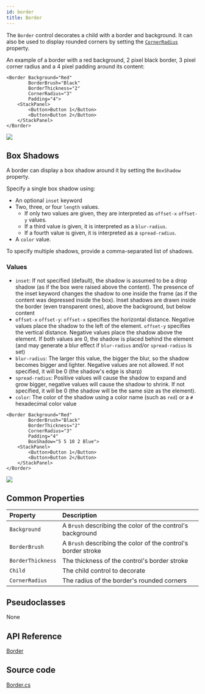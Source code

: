 ```yaml
---
id: border
title: Border
---
```


The `Border` control decorates a child with a border and background. It can also be used to display rounded corners by setting the [`CornerRadius`](http://reference.avaloniaui.net/api/Avalonia/CornerRadius/) property.

An example of a border with a red background, 2 pixel black border, 3 pixel corner radius and a 4 pixel padding around its content:

```markup
<Border Background="Red"
        BorderBrush="Black"
        BorderThickness="2"
        CornerRadius="3"
        Padding="4">
    <StackPanel>
        <Button>Button 1</Button>
        <Button>Button 2</Button>
    </StackPanel>
</Border>
```

  <div style={{textAlign: 'center'}}>
    <img src="/img/controls/border/image (2).png" />
  </div>

## Box Shadows

A border can display a box shadow around it by setting the `BoxShadow` property.

Specify a single box shadow using:

* An optional `inset` keyword
* Two, three, or four `length` values.
  * If only two values are given, they are interpreted as `offset-x` `offset-y` values.
  * If a third value is given, it is interpreted as a `blur-radius`.
  * If a fourth value is given, it is interpreted as a `spread-radius`.
* A `color` value.

To specify multiple shadows, provide a comma-separated list of shadows.

### Values

* `inset`: If not specified \(default\), the shadow is assumed to be a drop shadow \(as if the box were raised above the content\). The presence of the inset keyword changes the shadow to one inside the frame \(as if the content was depressed inside the box\). Inset shadows are drawn inside the border \(even transparent ones\), above the background, but below content
* `offset-x` `offset-y`: `offset-x` specifies the horizontal distance. Negative values place the shadow to the left of the element. `offset-y` specifies the vertical distance. Negative values place the shadow above the element. If both values are 0, the shadow is placed behind the element \(and may generate a blur effect if `blur-radius` and/or `spread-radius` is set\)
* `blur-radius`: The larger this value, the bigger the blur, so the shadow becomes bigger and lighter. Negative values are not allowed. If not specified, it will be 0 \(the shadow's edge is sharp\)
* `spread-radius`: Positive values will cause the shadow to expand and grow bigger, negative values will cause the shadow to shrink. If not specified, it will be 0 \(the shadow will be the same size as the element\).
* `color`: The color of the shadow using a color name \(such as `red`\) or a `#` hexadecimal color value

```markup
<Border Background="Red"
        BorderBrush="Black"
        BorderThickness="2"
        CornerRadius="3"
        Padding="4"
        BoxShadow="5 5 10 2 Blue">
    <StackPanel>
        <Button>Button 1</Button>
        <Button>Button 2</Button>
    </StackPanel>
</Border>
```

  <div style={{textAlign: 'center'}}>
    <img src="/img/controls/border/image (8).png" />
  </div>

## Common Properties

| Property | Description |
| :--- | :--- |
| `Background` | A `Brush` describing the color of the control's background |
| `BorderBrush` | A `Brush` describing the color of the control's border stroke |
| `BorderThickness` | The thickness of the control's border stroke |
| `Child` | The child control to decorate |
| `CornerRadius` | The radius of the border's rounded corners |

## Pseudoclasses

None

## API Reference

[Border](http://reference.avaloniaui.net/api/Avalonia.Controls/Border/)

## Source code

[Border.cs](https://github.com/AvaloniaUI/Avalonia/blob/master/src/Avalonia.Controls/Border.cs)
